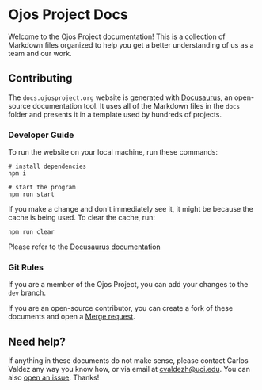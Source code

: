 # Ojos Project Docs

Welcome to the Ojos Project documentation! This is a collection of Markdown
files organized to help you get a better understanding of us as a team and our
work.

## Contributing

The `docs.ojosproject.org` website is generated with
[Docusaurus](https://docusaurus.io/), an open-source documentation tool. It
uses all of the Markdown files in the `docs` folder and presents it in a
template used by hundreds of projects.

### Developer Guide

To run the website on your local machine, run these commands:

```shell
# install dependencies
npm i

# start the program
npm run start
```

If you make a change and don't immediately see it, it might be because the cache
is being used. To clear the cache, run:

```shell
npm run clear
```

Please refer to the [Docusaurus documentation](https://docusaurus.io/docs)

### Git Rules

If you are a member of the Ojos Project, you can add your changes to the `dev`
branch.

If you are an open-source contributor, you can create a fork of these documents
and open a
[Merge request](https://docs.gitlab.com/ee/user/project/merge_requests/).

## Need help?

If anything in these documents do not make sense, please contact Carlos Valdez
any way you know how, or via email at
[cvaldezh@uci.edu](mailto:cvaldezh@uci.edu). You can also
[open an issue](https://gitlab.com/ojosproject/docs/-/issues). Thanks!
